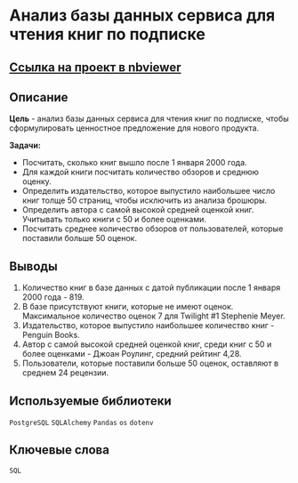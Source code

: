 # Анализ базы данных сервиса для чтения книг по подписке

## [Ссылка на проект в nbviewer](https://nbviewer.org/github/KSingular/yp_da_projects/blob/4886274a10c75a8b01b95e46de73786e568fa8eb/set_14_final_SQL/set_14_final_SQL.ipynb)

## Описание
**Цель** - анализ базы данных сервиса для чтения книг по подписке, чтобы сформулировать ценностное предложение для нового продукта.

**Задачи:**
* Посчитать, сколько книг вышло после 1 января 2000 года.
* Для каждой книги посчитать количество обзоров и среднюю оценку.
* Определить издательство, которое выпустило наибольшее число книг толще 50 страниц, чтобы исключить из анализа брошюры.
* Определить автора с самой высокой средней оценкой книг. Учитывать только книги с 50 и более оценками.
* Посчитать среднее количество обзоров от пользователей, которые поставили больше 50 оценок.

## Выводы 
1. Количество книг в базе данных с датой публикации после 1 января 2000 года - 819.  
2. В базе присутствуют книги, которые не имеют оценок. Максимальное количество оценок 7 для Twilight #1 Stephenie Meyer. 
3. Издательство, которое выпустило наибольшее количество книг - Penguin Books.
4. Автор с самой высокой средней оценкой книг, среди книг с 50 и более оценками - Джоан Роулинг, средний рейтинг 4,28.
5. Пользователи, которые поставили больше 50 оценок, оставляют в среднем 24 рецензии.

## Используемые библиотеки
`PostgreSQL` `SQLAlchemy` `Pandas` `os` `dotenv`

## Ключевые слова
`SQL` 